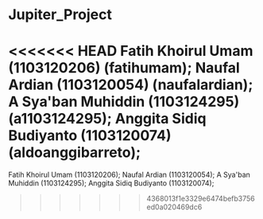 Jupiter_Project
===============

<<<<<<< HEAD
Fatih Khoirul Umam (1103120206) (fatihumam);
Naufal Ardian (1103120054) (naufalardian);
A Sya'ban Muhiddin (1103124295) (a1103124295);
Anggita Sidiq Budiyanto (1103120074) (aldoanggibarreto);
=======
Fatih Khoirul Umam (1103120206);
Naufal Ardian (1103120054);
A Sya'ban Muhiddin (1103124295);
Anggita Sidiq Budiyanto (1103120074);

>>>>>>> 4368013f1e3329e6474befb3756ed0a020469dc6
